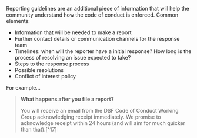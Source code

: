 
Reporting guidelines are an additional piece of information that will
help the community understand how the code of conduct is enforced.
Common elements:

-   Information that will be needed to make a report
-   Further contact details or communication channels for the response team
-   Timelines: when will the reporter have a initial response? How long is the process of resolving an issue expected to take?
-   Steps to the response process
-   Possible resolutions
-   Conflict of interest policy

For example...

> **What happens after you file a report?**
>
> You will receive an email from the DSF Code of Conduct Working Group
> acknowledging receipt immediately. We promise to acknowledge receipt
> within 24 hours (and will aim for much quicker than that).[^17]
